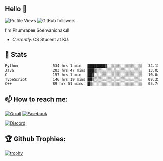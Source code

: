 
<h2>Hello 👋</h2> 

![Profile Views](https://komarev.com/ghpvc/?username=Homiez09&label=Profile%20views&color=0e75b6&style=flat)
![GitHub followers](https://img.shields.io/github/followers/HomieZ09.svg?style=social&label=Follow)


I'm Phumrapee Soenvanichakul!

- <i>Currently:</i> CS Student at KU.

<h2>👀 Stats</h2>

<!--START_SECTION:waka-->

```txt
Python                534 hrs 1 min   ████████▓░░░░░░░░░░░░░░░░   34.13 %
Java                  203 hrs 47 mins ███▒░░░░░░░░░░░░░░░░░░░░░   13.02 %
C                     157 hrs 1 min   ██▓░░░░░░░░░░░░░░░░░░░░░░   10.04 %
TypeScript            146 hrs 19 mins ██▒░░░░░░░░░░░░░░░░░░░░░░   09.35 %
C++                   89 hrs 51 mins  █▒░░░░░░░░░░░░░░░░░░░░░░░   05.74 %
```

<!--END_SECTION:waka-->

<h2>📫 How to reach me:</h2>

<a href="mailto:phumrapeesoen1@gmail.com">![Gmail](https://img.shields.io/badge/Gmail-D14836?style=for-the-badge&logo=gmail&logoColor=white)</a> 
<a href="https://web.facebook.com/phumrapee.soenvanichakul.3/">![Facebook](https://img.shields.io/badge/Facebook-4267B2?style=for-the-badge&logo=facebook&logoColor=white)</a>

<a href="https://discord.gg/EWnAEUtFVm">![Discord](https://discord.c99.nl/widget/theme-1/297740667784921089.png)</a> 

<h2>🏆 Github Trophies:</h2>

[![trophy](https://github-profile-trophy.vercel.app/?username=Homiez09&theme=discord&row=1)](https://github.com/ryo-ma/github-profile-trophy)
